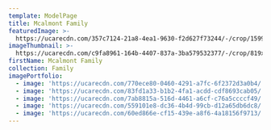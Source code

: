 ```yaml
---
template: ModelPage
title: Mcalmont Family
featuredImage: >-
  https://ucarecdn.com/357c7124-21a8-4ea1-9630-f2d627f73244/-/crop/1599x802/1,119/-/preview/
imageThumbnail: >-
  https://ucarecdn.com/c9fa8961-164b-4407-837a-3ba579532377/-/crop/819x1199/118,150/-/preview/
firstName: Mcalmont Family
collection: Family
imagePortfolio:
  - image: 'https://ucarecdn.com/770ece80-0460-4291-a7fc-6f2372d3a0b4/'
  - image: 'https://ucarecdn.com/83fd1a33-b1b2-4fa1-acdd-cdf8693cab05/'
  - image: 'https://ucarecdn.com/7ab8815a-516d-4461-a6cf-c76a5ccccf49/'
  - image: 'https://ucarecdn.com/559101e8-dc36-4b4d-99cb-d12a65db6dc8/'
  - image: 'https://ucarecdn.com/60ed866e-cf15-439e-a8f6-4a18156f9713/'
---
```


